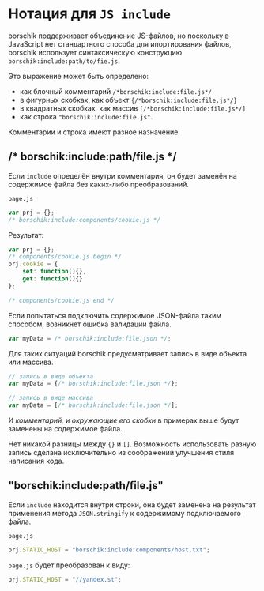 # Нотация для `JS include`

borschik поддерживает объединение JS-файлов, но поскольку в JavaScript нет стандартного способа для ипортирования файлов, borschik использует синтаксическую конструкцию `borschik:include:path/to/fie.js`.

Это выражение может быть определено:
* как блочный комментарий `/*borschik:include:file.js*/`
* в фигурных скобках, как объект `{/*borschik:include:file.js*/}`
* в квадратных скобках, как массив `[/*borschik:include:file.js*/]`
* как строка `"borschik:include:file.js"`.

Комментарии и строка имеют разное назначение.

## /* borschik:include:path/file.js */
Если `include` определён внутри комментария, он будет заменён на содержимое файла без каких-либо преобразований.

`page.js`
```js
var prj = {};
/* borschik:include:components/cookie.js */
```

Результат:
```js
var prj = {};
/* components/cookie.js begin */
prj.cookie = {
    set: function(){},
    get: function(){}
};

/* components/cookie.js end */
```

Если попытаться подключить содержимое JSON-файла таким способом, возникнет ошибка валидации файла.
```js
var myData = /* borschik:include:file.json */;
```

Для таких ситуаций borschik предусматривает запись в виде объекта или массива.
```js
// запись в виде объекта
var myData = {/* borschik:include:file.json */};
```

```js
// запись в виде массива
var myData = [/* borschik:include:file.json */];
```

*И комментарий, и окружающие его скобки* в примерах выше будут заменены на содержимое файла.

Нет никакой разницы между `{}` и `[]`. Возможность использовать разную запись сделана исключительно из соображений улучшения стиля написания кода.

## "borschik:include:path/file.js"
Если `include` находится внутри строки, она будет заменена на результат применения метода `JSON.stringify` к содержимому подключаемого файла.

`page.js`
```js
prj.STATIC_HOST = "borschik:include:components/host.txt";
```

`page.js` будет преобразован к виду:
```js
prj.STATIC_HOST = "//yandex.st";
```
